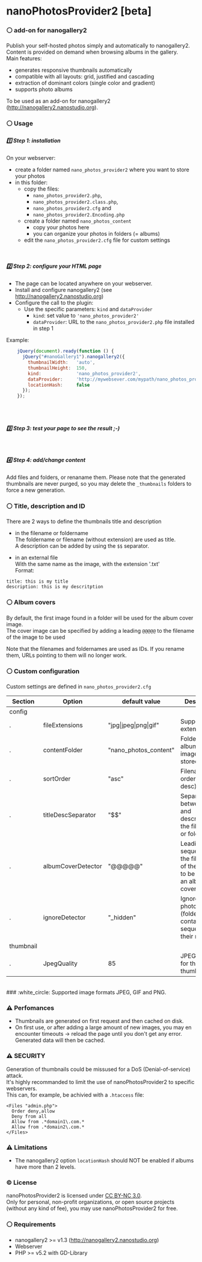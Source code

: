 # nanoPhotosProvider2 [beta]
### :white_circle: add-on for nanogallery2
    
  
Publish your self-hosted photos simply and automatically to nanogallery2.  
Content is provided on demand when browsing albums in the gallery.  
Main features:
- generates responsive thumbnails automatically  
- compatible with all layouts: grid, justified and cascading
- extraction of dominant colors (single color and gradient)  
- supports photo albums  


To be used as an add-on for nanogallery2 (http://nanogallery2.nanostudio.org).

### :white_circle: Usage

##### :one: Step 1: installation

On your webserver:
- create a folder named `nano_photos_provider2` where you want to store your photos
- in this folder:
  - copy the files:
    - `nano_photos_provider2.php`,
    - `nano_photos_provider2.class.php`,
    - `nano_photos_provider2.cfg` and
    - `nano_photos_provider2.Encoding.php`
  - create a folder named `nano_photos_content`  
    - copy your photos here  
    - you can organize your photos in folders (= albums)  
  - edit the `nano_photos_provider2.cfg` file for custom settings  

<br />  
  
##### :two: Step 2: configure your HTML page

- The page can be located anywhere on your webserver.
- Install and configure nanogallery2 (see http://nanogallery2.nanostudio.org)
- Configure the call to the plugin:
  - Use the specific parameters: `kind` and `dataProvider`
    - `kind`: set value to `'nano_photos_provider2'`
    - `dataProvider`: URL to the `nano_photos_provider2.php` file installed in step 1

Example:

```js
    jQuery(document).ready(function () {
      jQuery("#nanoGallery1").nanogallery2({
        thumbnailWidth:   'auto',
        thumbnailHeight:  150,
        kind:             'nano_photos_provider2',
        dataProvider:     'http://mywebsever.com/mypath/nano_photos_provider2/nano_photos_provider2.php',
        locationHash:     false
      });
    });
```
<br />
<br />
  
##### :three: Step 3: test your page to see the result ;-)

<br />

  ##### :four: Step 4: add/change content
Add files and folders, or renaname them.
Please note that the generated thumbnails are never purged, so you may delete the `_thumbnails` folders to force a new generation.
  
  
  
### :white_circle: Title, description and ID

There are 2 ways to define the thumbnails title and description  
- in the filename or foldername  
The foldername or filename (without extension) are used as title.  
A description can be added by using the `$$` separator.  
  
- in an external file  
With the same name as the image, with the extension '.txt'  
Format:  
```
title: this is my title
description: this is my descritption
```
  
### :white_circle: Album covers  
By default, the first image found in a folder will be used for the album cover image.  
The cover image can be specified by adding a leading `@@@@@` to the filename of the image to be used  

Note that the filenames and foldernames are used as IDs. If you rename them, URLs pointing to them will no longer work.
  
### :white_circle: Custom configuration
Custom settings are defined in `nano_photos_provider2.cfg`

Section | Option | default value | Description
------------ | ------------- | ------------ | -------------
config  | | |   
.  | fileExtensions | "jpg\|jpeg\|png\|gif" | Supported file extensions
.  | contentFolder | "nano_photos_content" | Folder where albums and images are stored
.  | sortOrder | "asc" | Filename sort order (asc or desc)
.  | titleDescSeparator | "$$" | Separator between title and description in the filename or foldername
.  | albumCoverDetector | "@@@@@" | Leading sequence in the filename of the image to be used as an album cover  
.  | ignoreDetector | "_hidden" | Ignore photos/albums (folders) containing this sequence in their name
thumbnail | | |   
.  | JpegQuality | 85 | JPEG quality for the thumbnails


<br />
### :white_circle: Supported image formats
JPEG, GIF and PNG.

<br />

### :warning: Perfomances
- Thumbnails are generated on first request and then cached on disk.
- On first use, or after adding a large amount of new images, you may en encounter timeouts -> reload the page until you don't get any error. Generated data will then be cached.


### :warning: SECURITY
Generation of thumbnails could be missused for a DoS (Denial-of-service) attack.  
It's highly recommanded to limit the use of nanoPhotosProvider2 to specific webservers.  
This can, for example, be achivied with a `.htaccess` file:  
```
<Files "admin.php">
  Order deny,allow
  Deny from all
  Allow from .*domain1\.com.*
  Allow from .*domain2\.com.*
</Files>
```  

### :warning: Limitations
- The nanogallery2 option `locationHash` should NOT be enabled if albums have more than 2 levels.  
  

### :copyright: License
nanoPhotosProvider2 is licensed under [CC BY-NC 3.0](http://creativecommons.org/licenses/by-nc/3.0/).  
Only for personal, non-profit organizations, or open source projects (without any kind of fee), you may use nanoPhotosProvider2 for free.


### :white_circle: Requirements
* nanogallery2 >= v1.3 (http://nanogallery2.nanostudio.org)
* Webserver
* PHP >= v5.2 with GD-Library